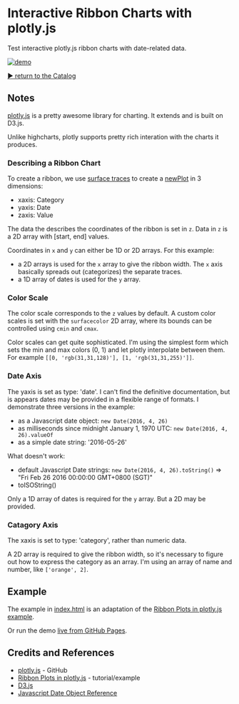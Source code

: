 # Interactive Ribbon Charts with plotly.js

Test interactive plotly.js ribbon charts with date-related data.

[![demo](./assets/splash.png?raw=true)](http://tardate.github.io/LittleCodingKata/javascript/plotly_ribbon_charts/index.html)


[:arrow_forward: return to the Catalog](https://codingkata.tardate.com)

## Notes

[plotly.js](https://github.com/plotly/plotly.js) is a pretty awesome library for charting.
It extends and is built on D3.js.

Unlike highcharts, plotly supports pretty rich interation with the charts it produces.

### Describing a Ribbon Chart

To create a ribbon, we use [surface traces](https://plot.ly/javascript/reference/#surface)
to create a
[newPlot](https://plot.ly/javascript/plotlyjs-function-reference/#plot-with-plotlynewplot)
in 3 dimensions:

* xaxis: Category
* yaxis: Date
* zaxis: Value

The data the describes the coordinates of the ribbon is set in `z`.
Data in `z` is a 2D array with [start, end] values.

Coordinates in `x` and `y` can either be 1D or 2D arrays. For this example:

* a 2D arrays is used for the `x` array to give the ribbon width. The `x` axis basically spreads out (categorizes) the separate traces.
* a 1D array of dates is used for the `y` array.

### Color Scale

The color scale corresponds to the `z` values by default. A custom color scales is set with the `surfacecolor` 2D array, where its bounds can be controlled using `cmin` and `cmax`.

Color scales can get quite sophisticated. I'm using the simplest form which sets the min and max colors (0, 1) and let plotly interpolate between them. For example `[[0, 'rgb(31,31,128)'], [1, 'rgb(31,31,255)']]`.

### Date Axis

The yaxis is set as type: 'date'. I can't find the definitive documentation, but is appears dates may be provided
in a flexible range of formats. I demonstrate three versions in the example:

* as a Javascript date object: `new Date(2016, 4, 26)`
* as milliseconds since midnight January 1, 1970 UTC: `new Date(2016, 4, 26).valueOf`
* as a simple date string: '2016-05-26'

What doesn't work:

* default Javascript Date strings: `new Date(2016, 4, 26).toString()` => "Fri Feb 26 2016 00:00:00 GMT+0800 (SGT)"
* toISOString()

Only a 1D array of dates is required for the `y` array. But a 2D may be provided.

### Catagory Axis

The xaxis is set to type: 'category', rather than numeric data.

A 2D array is required to give the ribbon width, so it's necessary to figure out how to express the category as an array.
I'm using an array of name and number, like `['orange', 2]`.




## Example

The example in [index.html](./index.html) is an adaptation of the
[Ribbon Plots in plotly.js example](https://plot.ly/javascript/ribbon-plots/).

Or run the demo [live from GitHub Pages](http://tardate.github.io/LittleCodingKata/javascript/plotly_ribbon_charts/index.html).

## Credits and References
* [plotly.js](https://github.com/plotly/plotly.js) - GitHub
* [Ribbon Plots in plotly.js](https://plot.ly/javascript/ribbon-plots/) - tutorial/example
* [D3.js](https://d3js.org/)
* [Javascript Date Object Reference](http://www.w3schools.com/jsref/jsref_obj_date.asp)

